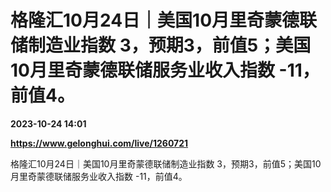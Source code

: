 # 格隆汇10月24日｜美国10月里奇蒙德联储制造业指数 3，预期3，前值5；美国10月里奇蒙德联储服务业收入指数 -11，前值4。

**2023-10-24 14:01**

**https://www.gelonghui.com/live/1260721**

格隆汇10月24日｜美国10月里奇蒙德联储制造业指数 3，预期3，前值5；美国10月里奇蒙德联储服务业收入指数 -11，前值4。